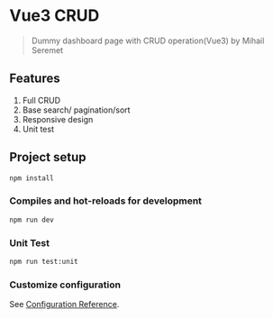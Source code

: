 # Vue3 CRUD

> Dummy dashboard page with CRUD operation(Vue3) by Mihail Seremet

## Features

1. Full CRUD
2. Base search/ pagination/sort
3. Responsive design
4. Unit test

## Project setup

```bash
npm install
```

### Compiles and hot-reloads for development

```bash
npm run dev
```

### Unit Test

```bash
npm run test:unit
```

### Customize configuration

See [Configuration Reference](https://github.com/airbnb/javascript).